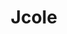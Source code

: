 ---
title: Jcole
crosslinks:
- hiphopheads
- pics
- leakthreads
- vinyl
- Kanye
- Eminem
- me_irl
---